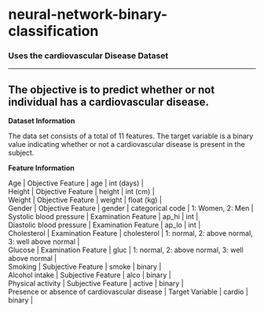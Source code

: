 # neural-network-binary-classification

### Uses the cardiovascular Disease Dataset
---

## The objective is to predict whether or not individual has a cardiovascular disease.

**Dataset Information**

The data set consists of a total of 11 features. The target variable is a binary value indicating whether or not a cardiovascular disease is present in the subject. <br>

**Feature Information**

Age | Objective Feature | age | int (days) | <br>
Height | Objective Feature | height | int (cm) | <br>
Weight | Objective Feature | weight | float (kg) | <br>
Gender | Objective Feature | gender | categorical code | 1: Women, 2: Men |<br>
Systolic blood pressure | Examination Feature | ap_hi | int | <br>
Diastolic blood pressure | Examination Feature | ap_lo | int |<br>
Cholesterol | Examination Feature | cholesterol | 1: normal, 2: above normal, 3: well above normal |<br>
Glucose | Examination Feature | gluc | 1: normal, 2: above normal, 3: well above normal |<br>
Smoking | Subjective Feature | smoke | binary |<br>
Alcohol intake | Subjective Feature | alco | binary |<br>
Physical activity | Subjective Feature | active | binary |<br>
Presence or absence of cardiovascular disease | Target Variable | cardio | binary |<br>
